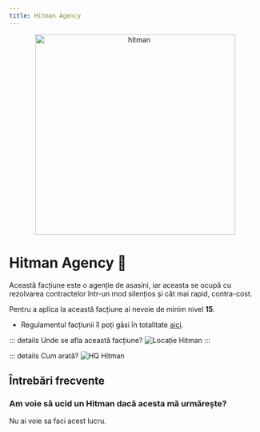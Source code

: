 ```yaml
---
title: Hitman Agency
---
```


<p align="center">
    <img width="400" src="https://i.imgur.com/rRMoj68.png" alt="hitman">
</p>

# Hitman Agency 🎯 
Această facțiune este o agenție de asasini, iar aceasta se ocupă cu rezolvarea contractelor într-un mod silențios și cât mai rapid, contra-cost.

Pentru a aplica la această facțiune ai nevoie de minim nivel **15**.

- Regulamentul facțiunii îl poți găsi în totalitate [aici](https://ragepanel.b-hood.ro/rules/view/regulament-hitman "Link regulament Hitman").

::: details Unde se afla această facțiune?
![Locație Hitman](https://i.imgur.com/5HI7hv3.png "Locație Hitman")
:::

::: details Cum arată?
![HQ Hitman](https://i.imgur.com/DMIyo9P.png "HQ Hitman")


## Întrebări frecvente

### Am voie să ucid un Hitman dacă acesta mă urmărește?
Nu ai voie sa faci acest lucru.
